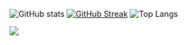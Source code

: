 ![GitHub stats](https://github-readme-stats.vercel.app/api?username=AnshulXing&show_icons=true&theme=tokyonight)
[![GitHub Streak](https://streak-stats.demolab.com/?user=AnshulXing&theme=kacho_ga)](https://git.io/streak-stats)
![Top Langs](https://github-readme-stats.vercel.app/api/top-langs/?username=AnshulXing&theme=tokyonight)


<img src="https://activity-graph.herokuapp.com/graph?username=anubhavdevv&theme=react-dark&bg_color=00000000&color=037bfc&line=037bfc&point=00000000&area=true&hide_border=true">
